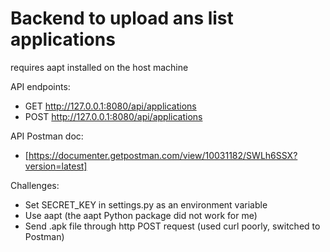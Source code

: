 # Backend to upload ans list applications

requires aapt installed on the host machine

API endpoints:
* GET http://127.0.0.1:8080/api/applications
* POST http://127.0.0.1:8080/api/applications

API Postman doc:
* [https://documenter.getpostman.com/view/10031182/SWLh6SSX?version=latest]

Challenges:
* Set SECRET_KEY in settings.py as an environment variable
* Use aapt (the aapt Python package did not work for me)
* Send .apk file through http POST request (used curl poorly, switched to Postman)